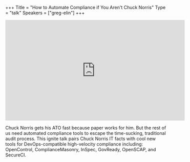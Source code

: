+++
Title = "How to Automate Compliance if You Aren't Chuck Norris"
Type = "talk"
Speakers = ["greg-elin"]
+++

<iframe width="560" height="315" src="https://www.youtube-nocookie.com/embed/uMp8RHfm9UY" frameborder="0" allowfullscreen></iframe>

Chuck Norris gets his ATO fast because paper works for him. But the rest of us need automated compliance tools to escape the time-sucking, traditional audit process. This ignite talk pairs Chuck Norris IT facts with cool new tools for DevOps-compatible high-velocity compliance including: OpenControl, ComplianceMasonry, InSpec, GovReady, OpenSCAP, and SecureCI.
